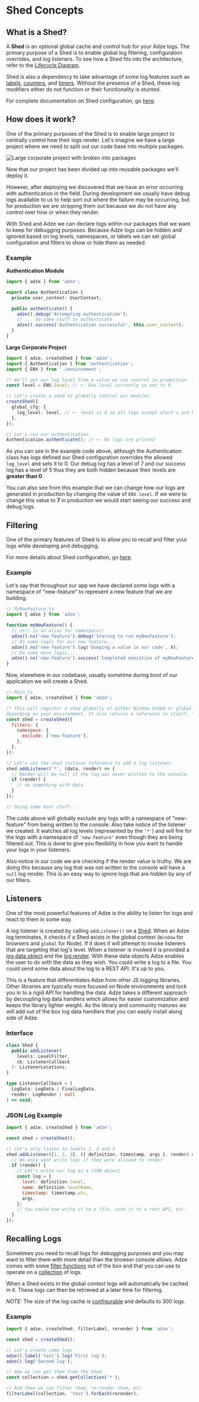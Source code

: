 # Shed Concepts

## What is a Shed?

A **Shed** is an optional global cache and control hub for your Adze logs. The primary purpose of a Shed is to enable global log filtering, configuration overrides, and log listeners. To see how a Shed fits into the architecture, refer to the [Lifecycle Diagram](adze-concepts.html#lifecycle).

Shed is also a dependency to take advantage of some log features such as [labels](modifiers.md#labels), [counters](modifiers.md#count), and [timers](modifiers.md#time). Without the presence of a Shed, these log modifiers either do not function or their functionality is stunted.

For complete documentation on Shed configuration, go [here](#addmelater).

## How does it work?

One of the primary purposes of the Shed is to enable large project to centrally
control how their logs render. Let's imagine we have a large project where we
need to split out our code base into multiple packages.

![Large corporate project with broken into packages](../assets/large-project.svg)

Now that our project has been divided up into reusable packages we'll deploy it.

However, after deploying we discovered that we have an error occurring with authentication in the field. During development we usually have debug logs available to us to help sort out where the failure may be occurring, but for production we are stripping them out because we do not have any control over how or when they render.

With Shed and Adze we can declare logs within our packages that we want to keep for debugging purposes. Because Adze logs can be hidden and ignored based on log levels, namespaces, or labels we can set global configuration and filters to show or hide them as needed.

### Example

**Authentication Module**

```typescript
import { adze } from 'adze';

export class Authentication {
  private user_context: UserContext;

  public authenticate() {
    adze().debug('Attempting authentication');
    // ... do some stuff to authenticate
    adze().success('Authentication successful', this.user_context);
  }
}
```

**Large Corporate Project**

```typescript
import { adze, createShed } from 'adze';
import { Authentication } from 'authentication';
import { ENV } from './environment';

/* We'll get our log level from a value we can control in production. */
const level = ENV.level; // <- Env.level currently is set to 0.

// Let's create a shed to globally control our modules
createShed({
  global_cfg: {
    log_level: level, // <- level is 0 so all logs except alert's are hidden
  },
});

// Let's run our authentication
Authentication.authenticate(); // <- No logs are printed
```

As you can see in the example code above, although the Authentication class has logs
defined our Shed configuration overrides the allowed `log_level` and sets it to 0. Our
debug log has a level of 7 and our success log has a level of 5 thus they are both hidden
because their levels are **greater than 0**.

You can also see from this example that we can change how our logs are generated in production by changing the value of `ENV.level`. If we were to change this value to **7** in production we would start seeing our success and debug logs.

## Filtering

One of the primary features of Shed is to allow you to recall and filter your logs while developing and debugging.

For more details about Shed configuration, go [here](#addmelater).

### Example

Let's say that throughout our app we have declared some logs with a namespace of "new-feature" to represent a new feature that we are building.

```javascript
// MyNewFeature.ts
import { adze } from 'adze';

function myNewFeature() {
  // ns() is an alias for namespace()
  adze().ns('new-feature').debug('Staring to run myNewFeature');
  // Do some logic for our new feature...
  adze().ns('new-feature').log('Dumping a value in our code', X);
  // Do some more logic...
  adze().ns('new-feature').success('Completed execution of myNewFeature!');
}
```

Now, elsewhere in our codebase, usually sometime during boot of our application we will create a Shed.

```javascript
// Main.ts
import { adze, createShed } from 'adze';

/* This will register a shed globally at either Window.$shed or global.$shed
depending on your environment. It also returns a reference to itself. */
const shed = createShed({
  filters: {
    namespace: {
      exclude: ['new-feature'],
    },
  },
});

// Let's use the shed instance reference to add a log listener.
shed.addListener('*', (data, render) => {
  // Render will be null if the log was never written to the console.
  if (render) {
    // do something with data
  }
});

// Doing some boot stuff...
```

The code above will globally exclude any logs with a namespace of "new-feature" from being written to the console. Also take notice of the listener we created. It watches all log levels (represented by the `'*'`) and will fire for the logs with a namespace of `'new-feature'` even though they are being filtered out. This is done to give you flexibility in how you want to handle your logs in your listeners.

Also notice in our code we are checking if the render value is truthy. We are doing this because any log that was not written to the console will have a `null` log render. This is an easy way to ignore logs that are hidden by any of our filters.

## Listeners

One of the most powerful features of Adze is the ability to listen for logs and react to them in some way.

A log listener is created by calling `addListener()` on a [Shed](#shed-concepts). When an Adze log terminates, it checks if a Shed exists in the global context (`Window` for browsers and `global` for Node). If it does it will attempt to invoke listeners that are targeting that log's level. When a listener is invoked it is provided a [log data object](data.md#log-data) and the [log render](data.md#log-render). With these data objects Adze enables the user to do with the data as they wish. You could write a log to a file. You could send some data about the log to a REST API. It's up to you.

This is a feature that differentiates Adze from other JS logging libraries. Other libraries are typically more focused on Node environments and lock you in to a rigid API for handling the data. Adze takes a different approach by decoupling log data handlers which allows for easier customization and keeps the library lighter weight. As the library and community matures we will add out of the box log data handlers that you can easily install along side of Adze.

### Interface

```typescript
class Shed {
  public addListener(
    levels: LevelFilter,
    cb: ListenerCallback
  ): ListenerLocations;
}

type ListenerCallback = (
  LogData: LogData | FinalLogData,
  render: LogRender | null
) => void;
```

### JSON Log Example

```javascript
import { adze, createShed } from 'adze';

const shed = createShed();

// Let's only listen to levels 1, 2 and 3
shed.addListener([1, 2, 3], ({ definition, timestamp, args }, render) => {
  // We only want write logs if they were allowed to render
  if (render) {
    // Let's write our log as a JSON object
    const log = {
      level: definition.level,
      name: definition.levelName,
      timestamp: timestamp.utc,
      args,
    };
    // You could now write it to a file, send it to a rest API, etc.
  }
});
```

## Recalling Logs

Sometimes you need to recall logs for debugging purposes and you may want to filter them with more detail than the browser console allows. Adze comes with some [filter functions](filtering-and-utility-functions.md) out of the box and that you can use to operate on a [collection](data.md#collection) of logs.

When a Shed exists in the global context logs will automatically be cached in it. These logs can then be retrieved at a later time for filtering.

_NOTE:_ The size of the log cache is [configurable](#addmelater) and defaults to 300 logs.

### Example

```javascript
import { adze, createShed, filterLabel, rerender } from 'adze';

const shed = createShed();

// Let's create some logs
adze().label('test').log('First log');
adze().log('Second log');

// Now we can get them from the Shed
const collection = shed.getCollection('*');

// And then we can filter them, re-render them, etc.
filterLabel(collection, 'test').forEach(rerender);
```
